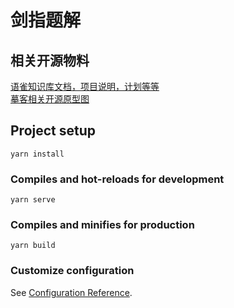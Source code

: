 # 剑指题解

## 相关开源物料
[语雀知识库文档，项目说明，计划等等](https://www.yuque.com/books/share/7825dfb4-e7d2-403a-b462-21eaf9d3017e?#)  
[摹客相关开源原型图](https://app.mockplus.cn/s/ceKIIx7cyes)

## Project setup
```
yarn install
```

### Compiles and hot-reloads for development
```
yarn serve
```

### Compiles and minifies for production
```
yarn build
```

### Customize configuration
See [Configuration Reference](https://cli.vuejs.org/config/).
